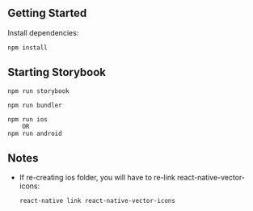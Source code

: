 Getting Started
---

Install dependencies:

```
npm install
```

Starting Storybook
---
    npm run storybook
    
    npm run bundler
    
    npm run ios
        OR
    npm run android

Notes
---
* If re-creating ios folder, you will have to re-link react-native-vector-icons:
    
    ```
    react-native link react-native-vector-icons
    ```
